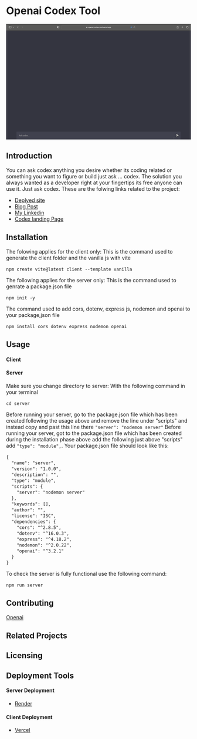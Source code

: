 # Openai Codex Tool
<img
src="./img/Desktop.png"
raw="true" 
/>

## Introduction
You can ask codex anything you desire whether its coding related or something you want to figure or build just ask ... codex. The solution you always wanted as a developer right at your fingertips its free anyone can use it. Just ask codex. 
These are the folwing links related to the project:
* [Deplyed site](https://openai-codex-tool.vercel.app/)
* [Blog Post](https://medium.com/@mpilonmafu95/portfolio-project-blog-post-2ddfaae77844)
* [My Linkedin](https://www.linkedin.com/in/mpilo-mafu-aaa7b6185/)
* [Codex landing Page](https://codex-your-ai.mailchimpsites.com/)

## Installation
The folowing applies for the client only:
This is the command used to generate the client folder and the vanilla js with vite
```
npm create vite@latest client --template vanilla
```
The following applies for the server only:
This is the command used to genrate a package.json file
```
npm init -y
```
The command used to add cors, dotenv, express js, nodemon and openai to your package,json file
```
npm install cors dotenv express nodemon openai
```
## Usage
#### Client


#### Server
Make sure you change directory to server:
With the following command in your terminal
```
cd server
```
Before running your server, go to the package.json file which has been created following the usage above and remove the line under "scripts" and instead copy and past this line there ```"server": "nodemon server"```
Before running your server, got to the package.json file which has been created during the installation phase above add the following just above "scripts" add ```"type": "module",```.
Your package.json file should look like this:
```
{
  "name": "server",
  "version": "1.0.0",
  "description": "",
  "type": "module",
  "scripts": {
    "server": "nodemon server"
  },
  "keywords": [],
  "author": "",
  "license": "ISC",
  "dependencies": {
    "cors": "^2.8.5",
    "dotenv": "^16.0.3",
    "express": "^4.18.2",
    "nodemon": "^2.0.22",
    "openai": "^3.2.1"
  }
}
```
To check the server is fully functional use the following command:
```
npm run server
```


## Contributing
[Openai](https://platform.openai.com/overview)

## Related Projects

## Licensing

## Deployment Tools
#### Server Deployment
* [Render](https://render.com/)
#### Client Deployment
* [Vercel](https://vercel.com/)
